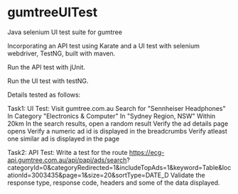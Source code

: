 # gumtreeUITest
Java selenium UI test suite for gumtree

Incorporating an API test using Karate and a UI test with selenium webdriver, TestNG, built with maven.

Run the API test with jUnit.

Run the UI test with testNG.

Details tested as follows:

Task1: UI Test:
Visit gumtree.com.au
Search for "Sennheiser Headphones"
In Category "Electronics & Computer"
In "Sydney Region, NSW"
Within 20km
In the search results, open a random result
Verify the ad details page opens
Verify a numeric ad id is displayed in the breadcrumbs
Verify atleast one similar ad is displayed in the page

Task2: API Test:
Write a test for the route
https://ecg-api.gumtree.com.au/api/papi/ads/search?
categoryId=0&categoryRedirected=1&includeTopAds=1&keyword=Table&locationId=3003435&page=1&size=20&sortType=DATE_D
Validate the response type, response code, headers and some of the data displayed.

